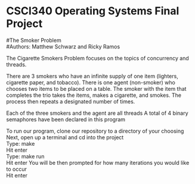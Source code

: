 # CSCI340 Operating Systems Final Project
#The Smoker Problem  
#Authors: Matthew Schwarz and Ricky Ramos  

The Cigarette Smokers Problem focuses on the topics of concurrency and threads.

There are 3 smokers who have an infinite supply of one item (lighters, cigarette paper, and tobacco).
There is one agent (non-smoker) who chooses two items to be placed on a table.
The smoker with the item that completes the trio takes the items, makes a cigarette, and smokes.
The process then repeats a designated number of times.

Each of the three smokers and the agent are all threads
A total of 4 binary semaphores have been declared in this program

To run our program, clone our repository to a directory of your choosing  
Next, open up a terminal and cd into the project  
Type: make  
Hit enter  
Type: make run  
Hit enter 
You will be then prompted for how many iterations you would like to occur  
Hit enter  

